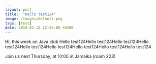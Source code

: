 ```yaml
---
layout: post
title:  "Hello test124"
image: /images/default.png
tags: [test]
date: 2018-02-12 12:05:00 +0200
---
```


Hi, this week on Java club
Hello test124Hello test124Hello test124Hello test124Hello test124Hello test124Hello test124Hello test124Hello test124

Join us next Thursday, at 10:00 in Jamaika (room 223)

